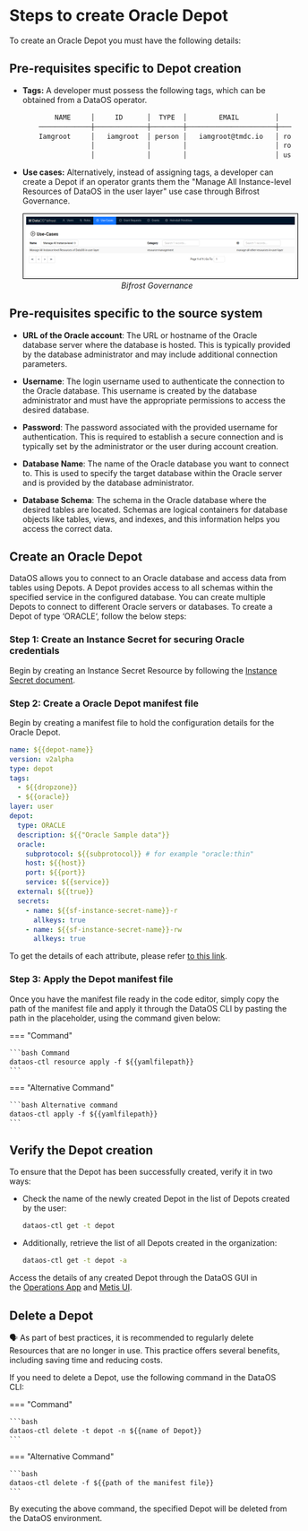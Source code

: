 # Steps to create Oracle Depot

To create an Oracle Depot you must have the following details:

## Pre-requisites specific to Depot creation

- **Tags:** A developer must possess the following tags, which can be obtained from a DataOS operator.

    ```bash
            NAME     │     ID      │  TYPE  │        EMAIL         │              TAGS               
        ─────────────┼─────────────┼────────┼──────────────────────┼─────────────────────────────────
        Iamgroot     │   iamgroot  │ person │   iamgroot@tmdc.io   │ roles:id:data-dev,                            
                     │             │        │                      │ roles:id:user,                  
                     │             │        │                      │ users:id:iamgroot  
    ```

- **Use cases:** Alternatively, instead of assigning tags, a developer can create a Depot if an operator grants them the "Manage All Instance-level Resources of DataOS in the user layer" use case through Bifrost Governance.

    <center>
    <img src="/resources/depot/usecase2.png" alt="Bifrost Governance" style="width:60rem; border: 1px solid black; padding: 5px;" />
    <figcaption><i>Bifrost Governance</i></figcaption>
    </center>

## Pre-requisites specific to the source system

- **URL of the Oracle account**: The URL or hostname of the Oracle database server where the database is hosted. This is typically provided by the database administrator and may include additional connection parameters.

- **Username**: The login username used to authenticate the connection to the Oracle database. This username is created by the database administrator and must have the appropriate permissions to access the desired database.

- **Password**: The password associated with the provided username for authentication. This is required to establish a secure connection and is typically set by the administrator or the user during account creation.

- **Database Name**: The name of the Oracle database you want to connect to. This is used to specify the target database within the Oracle server and is provided by the database administrator.

- **Database Schema**: The schema in the Oracle database where the desired tables are located. Schemas are logical containers for database objects like tables, views, and indexes, and this information helps you access the correct data.

## Create an Oracle Depot

DataOS allows you to connect to an Oracle database and access data from tables using Depots. A Depot provides access to all schemas within the specified service in the configured database. You can create multiple Depots to connect to different Oracle servers or databases. To create a Depot of type ‘ORACLE‘, follow the below steps:

### **Step 1: Create an Instance Secret for securing Oracle credentials**

Begin by creating an Instance Secret Resource by following the [Instance Secret document](/resources/instance_secret/data_sources/oracle/).

### **Step 2: Create a Oracle Depot manifest file**

Begin by creating a manifest file to hold the configuration details for the Oracle Depot. 


```yaml 
name: ${{depot-name}}
version: v2alpha
type: depot
tags:
  - ${{dropzone}}
  - ${{oracle}}
layer: user
depot:
  type: ORACLE                                    
  description: ${{"Oracle Sample data"}}
  oracle:
    subprotocol: ${{subprotocol}} # for example "oracle:thin"                                     
    host: ${{host}}
    port: ${{port}}
    service: ${{service}}
  external: ${{true}}
  secrets:
    - name: ${{sf-instance-secret-name}}-r
      allkeys: true
    - name: ${{sf-instance-secret-name}}-rw
      allkeys: true
```

To get the details of each attribute, please refer [to this link](/resources/depot/configurations).
   

### **Step 3: Apply the Depot manifest file**

Once you have the manifest file ready in the code editor, simply copy the path of the manifest file and apply it through the DataOS CLI by pasting the path in the placeholder, using the command given below:

=== "Command"

    ```bash Command
    dataos-ctl resource apply -f ${{yamlfilepath}}
    ```

=== "Alternative Command"

    ```bash Alternative command
    dataos-ctl apply -f ${{yamlfilepath}}
    ```

## Verify the Depot creation

To ensure that the Depot has been successfully created, verify it in two ways:

- Check the name of the newly created Depot in the list of Depots created by the user:

    ```bash
    dataos-ctl get -t depot
    ```

- Additionally, retrieve the list of all Depots created in the organization:

    ```bash
    dataos-ctl get -t depot -a
    ```

Access the details of any created Depot through the DataOS GUI in the [Operations App](https://dataos.info/interfaces/operations/) and [Metis UI](https://dataos.info/interfaces/metis/).

## Delete a Depot

<aside class="callout">
🗣️ As part of best practices, it is recommended to regularly delete Resources that are no longer in use. This practice offers several benefits, including saving time and reducing costs.
</aside>

If you need to delete a Depot, use the following command in the DataOS CLI:


=== "Command"

    ```bash 
    dataos-ctl delete -t depot -n ${{name of Depot}}
    ```
=== "Alternative Command"

    ```bash 
    dataos-ctl delete -f ${{path of the manifest file}}
    ```

By executing the above command, the specified Depot will be deleted from the DataOS environment.